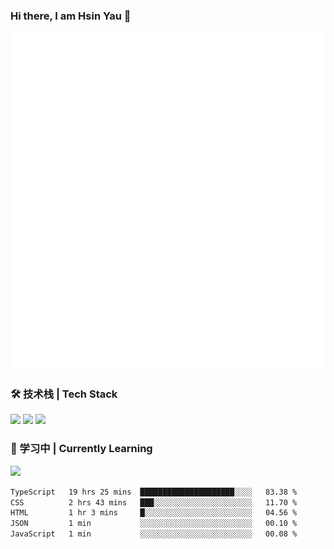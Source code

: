 ### Hi there, I am Hsin Yau 👋 
![Metrics](./github-metrics.svg)

### 🛠 技术栈 | Tech Stack
![](https://skillicons.dev/icons?i=html,css,js,ts,sass,jquery,bootstrap,vue&theme=light) 
![](https://skillicons.dev/icons?i=vite,nuxtjs,webpack,tailwindcss,windicss,nodejs,express,markdown&theme=light)
![](https://skillicons.dev/icons?i=mysql,mongodb,git,pug,vscode,idea,ps,figma&theme=light)

### 📖 学习中 | Currently Learning

![](https://skillicons.dev/icons?i=react,nextjs,svelte,nestjs,nginx,docker,rollupjs&theme=light)

<!--START_SECTION:waka-->

```txt
TypeScript   19 hrs 25 mins  █████████████████████░░░░   83.38 %
CSS          2 hrs 43 mins   ███░░░░░░░░░░░░░░░░░░░░░░   11.70 %
HTML         1 hr 3 mins     █░░░░░░░░░░░░░░░░░░░░░░░░   04.56 %
JSON         1 min           ░░░░░░░░░░░░░░░░░░░░░░░░░   00.10 %
JavaScript   1 min           ░░░░░░░░░░░░░░░░░░░░░░░░░   00.08 %
```

<!--END_SECTION:waka-->
